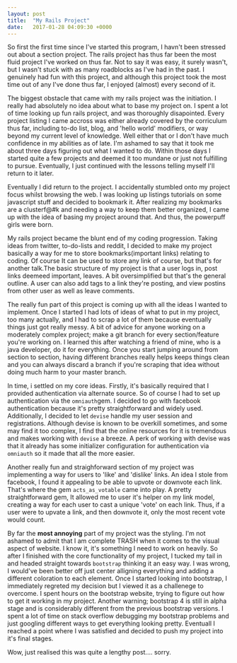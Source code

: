 ```yaml
---
layout: post
title:  "My Rails Project"
date:   2017-01-28 04:09:30 +0000
---
```


So first the first time since I've started this program, I havn't been stressed out about a section project. The rails project has thus far been the most fluid project I've worked on thus far. Not to say it was easy, it surely wasn't, but I wasn't stuck with as many roadblocks as I've had in the past. I genuinely had fun with this project, and although this project took the most time out of any I've done thus far, I enjoyed (almost) every second of it.

The biggest obstacle that came with my rails project was the initiation. I really had absolutely no idea about what to base my project on. I spent a lot of time looking up fun rails project, and was thoroughly disapointed. Every project listing I came accross was either already covered by the corriculum thus far, including to-do list, blog, and 'hello world' modifiers, or way beyond my current level of knowledge. Well either that or I don't have much confidence in my abilities as of late. I'm ashamed to say that it took me about three days figuring out what I wanted to do. Within those days I started quite a few projects and deemed it too mundane or just not fulfilling to pursue. Eventually, I just continued with the lessons telling myself I'll return to it later.

Eventually I did return to the project. I accidentally stumbled onto my project focus whilst browsing the web. I was looking up listings tutorials on some javascript stuff  and decided to bookmark it. After realizing my bookmarks are a clusterf@#k and needing a way to keep them better organized, I came up with the idea of basing my project around that. And thus, the powerpuff girls were born.

My rails project became the blunt end of my coding progression. Taking ideas from twitter, to-do-lists and reddit, I decided to make my project basically a way for me to store bookmarks(important links) relating to coding. Of course It can be used to store any link of course, but that's for another talk.The basic structure of my project is that a user logs in, post links deemeed important, leaves. A bit oversimplified but that's the general outline. A user can also add tags to a link they're posting, and view postins from other user as well as leave comments.

The really fun part of this project is coming up with all the ideas I wanted to implement. Once I started I had lots of ideas of what to put in my project, too many actually, and I had to scrap a lot of them because eventually things just got really messy. A bit of advice for anyone working on a moderately complex project; make a git branch for every section/feature you're working on. I learned this after watching a friend of mine, who is a java developer, do it for everything. Once you start jumping around from section to section, having different branches really helps keeps things clean and you can always discard a branch if you're scraping that idea without doing much harm to your master branch. 

In time, i settled on my core ideas. Firstly, it's basically required that I provided authentication via alternate source. So of course  I had to set up authentication via the `omniauth`gem. I decided to go with facebook authentication because it's pretty straightforward and widely used. Additionally, I decided to let `devise` handle my user session and registrations. Although devise is known to be overkill sometimes, and some may find it too complex, I find that the online resources for it is tremendous and makes working with `devise` a breeze. A perk of working with devise was that it already has some initializer configuration for authentication via `omniauth` so it made that all the more easier.

Another really fun and straighforward section of my project was implementing a way for users to 'like' and 'dislike' links. An idea I stole from facebook, I found it appealing to be able to upvote or downvote each link. That's where the gem `acts_as_votable` came into play. A pretty straightforward gem, It allowed me to user it's helper on my link model, creating a way for each user to cast a unique 'vote' on each link. Thus, if a user were to upvate a link, and then downvote it, only the most recent vote would count.

By far the **most annoying** part of my project  was the styling. I'm not ashamed to admit that I am complete TRASH when it comes to the visual aspect of website. I know it, it's something I need to work on heavily. So after I finished with the core functionality of my project,  I tucked my tail in and headed straight towards `bootstrap` thinking it an easy way. I was wrong, I would've been better off just center alligning everything and adding a different coloration to each element. Once I started looking into bootstrap,  I immediately regreted my decision but I viewed it as a challenege to overcome. I spent hours on the bootstrap website, trying to figure out how to get  it working in my project. Another warning; bootstrap 4 is still in alpha stage and is considerably different from the previous bootstrap versions. I spent a lot of time on stack overflow debugging my bootstrap problems and just googling different ways to get everything looking pretty. Eventuall I reached a point where I was satisfied and decided to push my project into it's final stages.

Wow, just realised this was quite a lengthy post.... sorry.


